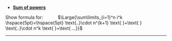 * **[Sum of powers](https://github.com/rfldxx/Simple_projects/tree/main/Sum_of_powers)**


Show formula for: $\hspace{30pt}$ $\Large{\sum\limits_{i=1}^n i^k \hspace{5pt}=\hspace{5pt} \text{..}\cdot n^{k+1} \text{ }+\text{ } \text{..}\cdot n^k \text{ }+\text{ ...}}$

$\text{ }$

---
